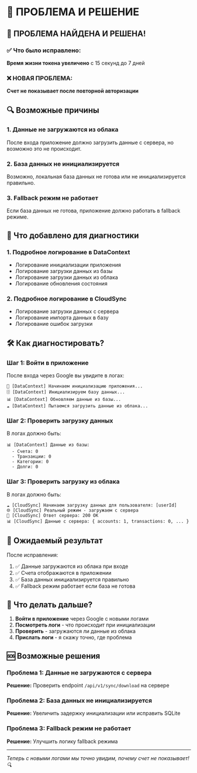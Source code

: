 # 🚨 ПРОБЛЕМА И РЕШЕНИЕ

## 🎯 ПРОБЛЕМА НАЙДЕНА И РЕШЕНА!

### ✅ Что было исправлено:
**Время жизни токена увеличено** с 15 секунд до 7 дней

### ❌ НОВАЯ ПРОБЛЕМА:
**Счет не показывает после повторной авторизации**

## 🔍 Возможные причины

### 1. **Данные не загружаются из облака**
После входа приложение должно загрузить данные с сервера, но возможно это не происходит.

### 2. **База данных не инициализируется**
Возможно, локальная база данных не готова или не инициализируется правильно.

### 3. **Fallback режим не работает**
Если база данных не готова, приложение должно работать в fallback режиме.

## 🔧 Что добавлено для диагностики

### 1. Подробное логирование в DataContext
- Логирование инициализации приложения
- Логирование загрузки данных из базы
- Логирование загрузки данных из облака
- Логирование обновления состояния

### 2. Подробное логирование в CloudSync
- Логирование загрузки данных с сервера
- Логирование импорта данных в базу
- Логирование ошибок загрузки

## 🛠️ Как диагностировать?

### Шаг 1: Войти в приложение
После входа через Google вы увидите в логах:
```
🚀 [DataContext] Начинаем инициализацию приложения...
🗄️ [DataContext] Инициализируем базу данных...
📊 [DataContext] Обновляем данные из базы...
☁️ [DataContext] Пытаемся загрузить данные из облака...
```

### Шаг 2: Проверить загрузку данных
В логах должно быть:
```
📊 [DataContext] Данные из базы:
  - Счета: 0
  - Транзакции: 0
  - Категории: 0
  - Долги: 0
```

### Шаг 3: Проверить загрузку из облака
В логах должно быть:
```
☁️ [CloudSync] Начинаем загрузку данных для пользователя: [userId]
🌐 [CloudSync] Реальный режим - загружаем с сервера
📡 [CloudSync] Ответ сервера: 200 OK
📊 [CloudSync] Данные с сервера: { accounts: 1, transactions: 0, ... }
```

## 🎯 Ожидаемый результат

После исправления:
1. ✅ Данные загружаются из облака при входе
2. ✅ Счета отображаются в приложении
3. ✅ База данных инициализируется правильно
4. ✅ Fallback режим работает если база не готова

## 📝 Что делать дальше?

1. **Войти в приложение** через Google с новыми логами
2. **Посмотреть логи** - что происходит при инициализации
3. **Проверить** - загружаются ли данные из облака
4. **Прислать логи** - я скажу точно, где проблема

## 🆘 Возможные решения

### Проблема 1: Данные не загружаются с сервера
**Решение:** Проверить endpoint `/api/v1/sync/download` на сервере

### Проблема 2: База данных не инициализируется
**Решение:** Увеличить задержку инициализации или исправить SQLite

### Проблема 3: Fallback режим не работает
**Решение:** Улучшить логику fallback режима

---
*Теперь с новыми логами мы точно увидим, почему счет не показывает! 🔍* 